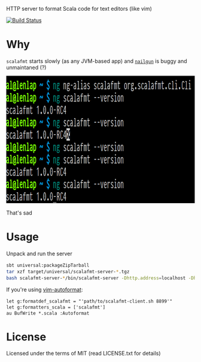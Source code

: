 HTTP server to format Scala code for text editors (like vim)

[![Build Status](https://api.travis-ci.org/alopatindev/scalafmt-server.svg?branch=master)](https://travis-ci.org/alopatindev/scalafmt-server)

# Why
`scalafmt` starts slowly (as any JVM-based app) and [`nailgun`](http://scalameta.org/scalafmt/#Nailgun) is buggy and unmaintaned (?)

<p align="center"><img src="https://raw.githubusercontent.com/alopatindev/assets/master/weird-ng-behavior.png" width="838" height="340"></p>

That's sad

# Usage
Unpack and run the server
```sh
sbt universal:packageZipTarball
tar xzf target/universal/scalafmt-server-*.tgz
bash scalafmt-server-*/bin/scalafmt-server -Dhttp.address=localhost -Dhttp.port=8899 &
```

If you're using [vim-autoformat](https://github.com/Chiel92/vim-autoformat):
```viml
let g:formatdef_scalafmt = "'path/to/scalafmt-client.sh 8899'"
let g:formatters_scala = ['scalafmt']
au BufWrite *.scala :Autoformat
```

# License
Licensed under the terms of MIT (read LICENSE.txt for details)
